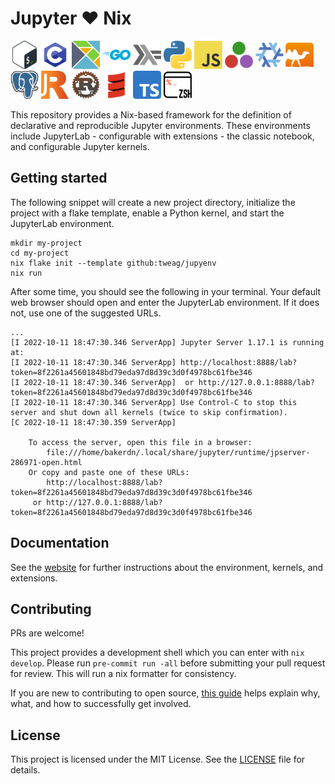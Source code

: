 # Jupyter :heart: Nix

<p float="left">
  <img src="modules/kernels/bash/logo64.png" width="45" />
  <img src="modules/kernels/c/logo64.png" width="45" />
  <img src="modules/kernels/elm/logo64.png" width="45" />
  <img src="modules/kernels/go/logo64.png" width="45" />
  <img src="modules/kernels/haskell/logo64.png" width="45" />
  <img src="modules/kernels/python/logo64.png" width="45" />
  <img src="modules/kernels/javascript/logo64.png" width="45" />
  <img src="modules/kernels/julia/logo64.png" width="45" />
  <img src="modules/kernels/nix/logo64.png" width="45" />
  <img src="modules/kernels/ocaml/logo64.png" width="45" />
  <img src="modules/kernels/postgres/logo64.png" width="45" />
  <img src="modules/kernels/r/logo64.png" width="45" />
  <img src="modules/kernels/rust/logo64.png" width="45" />
  <img src="modules/kernels/scala/logo64.png" width="45" />
  <img src="modules/kernels/typescript/logo64.png" width="45" />
  <img src="modules/kernels/zsh/logo64.png" width="45" />
</p>

This repository provides a Nix-based framework for the definition of
declarative and reproducible Jupyter environments. These environments
include JupyterLab - configurable with extensions - the classic notebook,
and configurable Jupyter kernels.

## Getting started

The following snippet will create a new project directory, initialize the project with a flake template, enable a Python kernel, and start the JupyterLab environment.

```shell
mkdir my-project
cd my-project
nix flake init --template github:tweag/jupyenv
nix run
```

After some time, you should see the following in your terminal. Your default web browser should open and enter the JupyterLab environment. If it does not, use one of the suggested URLs.

```shell
...
[I 2022-10-11 18:47:30.346 ServerApp] Jupyter Server 1.17.1 is running at:
[I 2022-10-11 18:47:30.346 ServerApp] http://localhost:8888/lab?token=8f2261a45601848bd79eda97d8d39c3d0f4978bc61fbe346
[I 2022-10-11 18:47:30.346 ServerApp]  or http://127.0.0.1:8888/lab?token=8f2261a45601848bd79eda97d8d39c3d0f4978bc61fbe346
[I 2022-10-11 18:47:30.346 ServerApp] Use Control-C to stop this server and shut down all kernels (twice to skip confirmation).
[C 2022-10-11 18:47:30.359 ServerApp] 
    
    To access the server, open this file in a browser:
        file:///home/bakerdn/.local/share/jupyter/runtime/jpserver-286971-open.html
    Or copy and paste one of these URLs:
        http://localhost:8888/lab?token=8f2261a45601848bd79eda97d8d39c3d0f4978bc61fbe346
     or http://127.0.0.1:8888/lab?token=8f2261a45601848bd79eda97d8d39c3d0f4978bc61fbe346
```

## Documentation

See the [website](https://jupyenv.io/) for further instructions about the environment, kernels, and extensions.

## Contributing

PRs are welcome!

This project provides a development shell which you can enter with `nix develop`. Please run `pre-commit run -all` before submitting your pull request for review. This will run a nix formatter for consistency.

If you are new to contributing to open source, [this guide](https://opensource.guide/how-to-contribute/) helps explain why, what, and how to successfully get involved.

## License

This project is licensed under the MIT License. See the [LICENSE](LICENSE.md) file for details.
